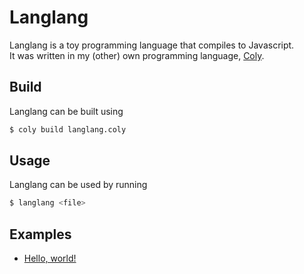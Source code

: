 # Langlang
Langlang is a toy programming language that compiles to Javascript.\
It was written in my (other) own programming language, [Coly](https://github.com/AaronMarcusDev/Coly).

## Build
Langlang can be built using
```bash
$ coly build langlang.coly
```

## Usage
Langlang can be used by running
```bash
$ langlang <file>
```

## Examples
- [Hello, world!](https://github.com/AaronMarcusDev/Langlang/blob/main/examples/helloworld.ll)